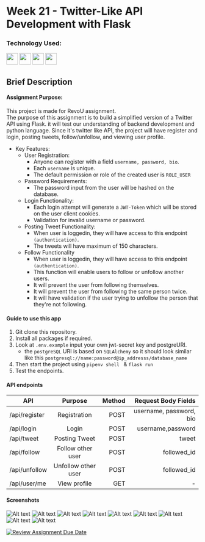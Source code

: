 # Week 21 - Twitter-Like API Development with Flask

### Technology Used:

<p align="left">    
<img src="https://cdn.jsdelivr.net/gh/devicons/devicon/icons/python/python-original.svg"  width="30" height="30" />
<img src="https://cdn.jsdelivr.net/gh/devicons/devicon/icons/flask/flask-original-wordmark.svg" width="30" height="30" />         
<img src="https://cdn.jsdelivr.net/gh/devicons/devicon/icons/postgresql/postgresql-original-wordmark.svg" width="30" height="30" />
<img src="https://cdn.jsdelivr.net/gh/devicons/devicon/icons/googlecloud/googlecloud-original-wordmark.svg" width="30" height="30" />   

## Brief Description

#### Assignment Purpose:

This project is made for RevoU assignment.<br>
The purpose of this assignment is to build a simplified version of a Twitter API using Flask. it will test our understanding of backend development and python language. Since it's twitter like API, the project will have register and login, posting tweets, follow/unfollow, and viewing user profile.

- Key Features:
  - User Registration:
    - Anyone can register with a field `username, password, bio`.
    - Each `username` is unique.
    - The default permission or role of the created user is `ROLE_USER`
  - Password Requirements:
    - The password input from the user will be hashed on the database.
  - Login Functionality:
    - Each login attempt will generate a `JWT-Token` which will be stored on the user client cookies.
    - Validation for invalid username or password.
  - Posting Tweet Functionality:
    - When user is loggedin, they will have access to this endpoint `(authentication)`.
    - The tweets will have maximum of 150 characters.
  - Follow Functionality
    - When user is loggedin, they will have access to this endpoint `(authentication)`.
    - This function will enable users to follow or unfollow another users.
    - It will prevent the user from following themselves.
    - It will prevent the user from following the same person twice.
    - It will have validation if the user trying to unfollow the person that they're not following.

#### Guide to use this app

1. Git clone this repository.
2. Install all packages if required.
3. Look at `.env.example` input your own jwt-secret key and postgreURI.
   - the `postgreSQL` URI is based on `SQLAlchemy` so it should look similar like this `postgresql://name:password@ip_addresss/database_name`
4. Then start the project using `pipenv shell ` & `flask run`
5. Test the endpoints.

#### API endpoints
| API             | Purpose             | Method| Request Body Fields   |
| -------------   |:-------------------:| -----:| ---------------------:|
| /api/register   | Registration        | POST  |username, password, bio|
| /api/login      | Login               | POST  |username,password      |
| /api/tweet      | Posting Tweet       | POST  |tweet                  |
| /api/follow     | Follow other user   | POST  |followed_id            |
| /api/unfollow   | Unfollow other user | POST  |followed_id            |
| /api/user/me    | View profile        | GET   |-                      |


#### Screenshots
![Alt text](readme_ss/image-8.png)
![Alt text](readme_ss/image.png)
![Alt text](readme_ss/image-1.png)
![Alt text](readme_ss/image-2.png)
![Alt text](readme_ss/image-3.png)
![Alt text](readme_ss/image-4.png)
![Alt text](readme_ss/image-5.png)
![Alt text](readme_ss/image-7.png)
![Alt text](readme_ss/image-6.png)



[![Review Assignment Due Date](https://classroom.github.com/assets/deadline-readme-button-24ddc0f5d75046c5622901739e7c5dd533143b0c8e959d652212380cedb1ea36.svg)](https://classroom.github.com/a/ecFNqaXc)
